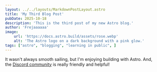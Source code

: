 ```yaml
---
layout: ../../layouts/MarkdownPostLayout.astro
title: 'My Third Blog Post'
pubDate: 2025-10-18
description: 'This is the third post of my new Astro blog.'
author: 'Frejaaaaaa'
image:
    url: 'https://docs.astro.build/assets/rose.webp'
    alt: 'The Astro logo on a dark background with a pink glow.'
tags: ["astro", "blogging", "learning in public", ]
---
```

It wasn't always smooth sailing, but I'm enjoying building with Astro. And, the [Discord community](https://astro.build/chat) is really friendly and helpful!